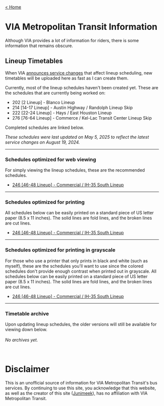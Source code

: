 <head>
    <link rel="icon" href="../resources/favicon.ico" type="image/vnd.microsoft.icon">
</head>

<a href = "../">< Home</a>

# VIA Metropolitan Transit Information
<p>
    Although VIA provides a lot of information for riders, there is some information that remains obscure.
</p>

## Lineup Timetables
<p>
    When VIA <a target="_blank" href="https://viainfo.net/servicechanges">announces service changes</a> that affect lineup scheduling, new timetables will be uploaded here as fast as I can create them.
</p>
<p>
    Currently, most of the lineup schedules haven't been created yet. These are the schedules that are currently being worked on:
</p>

- 202 [2 Lineup] - Blanco Lineup
- 214 [14-17 Lineup] - Austin Highway / Randolph Lineup Skip
- 222 [22-24 Lineup] - Hays / East Houston Lineup
- 276 [76-64 Lineup] - Commerce / Kel-Lac Transit Center Lineup Skip

<p>
    Completed schedules are linked below.
</p>

<p>
    <em>These schedules were last updated on May 5, 2025 to reflect the latest service changes on August 19, 2024.</em>
</p>

<hr/>

### Schedules optimized for web viewing
<p>
    For simply viewing the lineup schedules, these are the recommended schedules.
</p>

- <a target="_blank" href="../documents/2025/05/Schedule246Web.pdf">246 [46-48 Lineup] - Commercial / IH-35 South Lineup</a>

<hr/>

### Schedules optimized for printing
<p>
    All schedules below can be easily printed on a standard piece of US letter paper (8.5 x 11 inches). The solid lines are fold lines, and the broken lines are cut lines.
</p>

- <a target="_blank" href="../documents/2025/05/Schedule246Printable.pdf">246 [46-48 Lineup] - Commercial / IH-35 South Lineup</a>

<hr/>

### Schedules optimized for printing in grayscale
<p>
    For those who use a printer that only prints in black and white (such as myself), these are the schedules you'll want to use since the colored schedules don't provide enough contrast when printed out in grayscale. All schedules below can be easily printed on a standard piece of US letter paper (8.5 x 11 inches). The solid lines are fold lines, and the broken lines are cut lines.
</p>

- <a target="_blank" href="../documents/2025/05/Schedule246Grayscale.pdf">246 [46-48 Lineup] - Commercial / IH-35 South Lineup</a>

<hr/>

### Timetable archive
<p>
    Upon updating lineup schedules, the older versions will still be available for viewing down below.<br/><br/>
    <em>No archives yet.</em>
</p>
<br/>

# Disclaimer
This is an unofficial source of information for VIA Metropolitan Transit's bus services. By continuing to use this site, you acknowledge that this website, as well as the creator of this site (<a target="_blank" href="https://twitter.com/junimeek39">Junimeek</a>), has no affiliation with VIA Metropolitan Transit.
